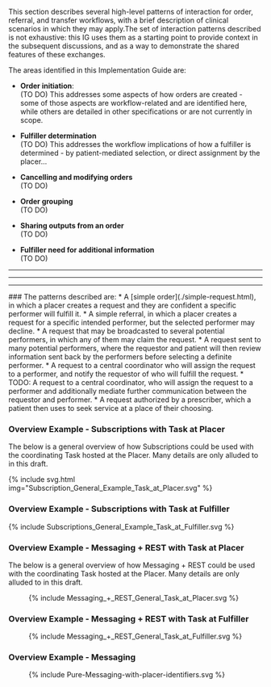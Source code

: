 This section describes several high-level patterns of interaction for order, referral, and transfer workflows, with a brief description of clinical scenarios in which they may apply.The set of interaction patterns described is not exhaustive: this IG uses them as a starting point to provide context in the subsequent discussions, and as a way to demonstrate the shared features of these exchanges.

The areas identified in this Implementation Guide are:

* **Order initiation**:  
(TO DO) This addresses some aspects of how orders are created - some of those aspects are workflow-related and are identified here, while others are detailed in other specifications or are not currently in scope.
* **Fulfiller determination**  
(TO DO) This addresses the workflow implications of how a fulfiller is determined - by patient-mediated selection, or direct assignment by the placer...

* **Cancelling and modifying orders**  
(TO DO) 

* **Order grouping**  
(TO DO) 

* **Sharing outputs from an order**  
(TO DO) 

* **Fulfiller need for additional information**  
(TO DO) 

<hr>
<hr>
<hr>
### The patterns described are:
* A [simple order](./simple-request.html), in which a placer creates a request and they are confident a specific performer will fulfill it. 
* A simple referral, in which a placer creates a request for a specific intended performer, but the selected performer may decline.
* A request that may be broadcasted to several potential performers, in which any of them may claim the request.
* A request sent to many potential performers, where the requestor and patient will then review information sent back by the performers before selecting a definite performer.
* A request to a central coordinator who will assign the request to a performer, and notify the requestor of who will fulfill the request.
* TODO: A request to a central coordinator, who will assign the request to a performer and additionally mediate further communication between the requestor and performer.
* A request authorized by a prescriber, which a patient then uses to seek service at a place of their choosing.


### Overview Example - Subscriptions with Task at Placer
The below is a general overview of how Subscriptions could be used with the coordinating Task hosted at the Placer. Many details are only alluded to in this draft. 

<!--
<figure>
  {% include Subscription_General_Example_Task_at_Placer.svg %} 
</figure>
-->

{% include svg.html img="Subscription_General_Example_Task_at_Placer.svg" %}

### Overview Example - Subscriptions with Task at Fulfiller

<div>
  {% include Subscriptions_General_Example_Task_at_Fulfiller.svg %} 
</div>

### Overview Example - Messaging + REST with Task at Placer
The below is a general overview of how Messaging + REST  could be used with the coordinating Task hosted at the Placer. Many details are only alluded to in this draft. 

<figure>
  {% include Messaging_+_REST_General_Task_at_Placer.svg %} 
</figure>

### Overview Example - Messaging + REST with Task at Fulfiller

<figure>
  {% include Messaging_+_REST_General_Task_at_Fulfiller.svg %} 
</figure>

### Overview Example - Messaging
<figure>
  {% include Pure-Messaging-with-placer-identifiers.svg %} 
</figure>

